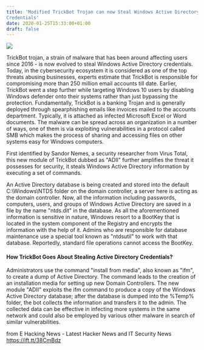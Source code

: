 ```yaml
---
title: 'Modified TrickBot Trojan can now Steal Windows Active Directory
Credentials'
date: 2020-01-25T15:33:00+01:00
draft: false
---
```


[![](https://1.bp.blogspot.com/-hXYgjtG1WVE/XixL818VsYI/AAAAAAAAB8A/kUIEsHXBOhgnmKnC0ZypxMAKkdyE9tLwgCLcBGAsYHQ/s640/windows-on-android-2690101_960_720.jpg)](https://1.bp.blogspot.com/-hXYgjtG1WVE/XixL818VsYI/AAAAAAAAB8A/kUIEsHXBOhgnmKnC0ZypxMAKkdyE9tLwgCLcBGAsYHQ/s1600/windows-on-android-2690101_960_720.jpg)

  
TrickBot trojan, a strain of malware that has been around affecting users since 2016 - is now evolved to steal Windows Active Directory credentials. Today, in the cybersecurity ecosystem it is considered as one of the top threats abusing businesses, experts estimate that TrickBot is responsible for compromising more than 250 million email accounts till date. Earlier, TrickBot went a step further while targeting Windows 10 users by disabling Windows defender onto their systems rather than just bypassing the protection. Fundamentally, TrickBot is a banking Trojan and is generally deployed through spearphishing emails like invoices mailed to the accounts department. Typically, it is attached as infected Microsoft Excel or Word documents. The malware can be spread across an organization in a number of ways, one of them is via exploiting vulnerabilities in a protocol called SMB which makes the process of sharing and accessing files on other systems easy for Windows computers.  
  
First identified by Sandor Nemes, a security researcher from Virus Total, this new module of TrickBot dubbed as "ADII" further amplifies the threat it possesses for security, it steals Windows Active Directory information by executing a set of commands.  
  
An Active Directory database is being created and stored into the default C:\\Windows\\NTDS folder on the domain controller, a server here is acting as the domain controller. Now, all the information including passwords, computers, users, and groups of Windows Active Directory are saved in a file by the name "ntds.dit" in the database. As all the aforementioned information is sensitive in nature, Windows resort to a BootKey that is located in the system component of the Registry and encrypts the information with the help of it. Admins who are responsible for database maintenance use a special tool known as "ntdsutil" to work with that database. Reportedly, standard file operations cannot access the BootKey.  
  

#### **How TrickBot Goes About Stealing Active Directory Credentials?**

  
Administrators use the command "install from media", also known as "ifm", to create a dump of Active Directory. The command leads to the creation of an installation media for setting up new Domain Controllers. The new module "ADII" exploits the ifm command to produce a copy of the Windows Active Directory database; after the database is dumped into the %Temp% folder, the bot collects the information and transfers it to the admin. The collected data can be effective in infecting more systems in the same network and could also be employed by various other malware in search of similar vulnerabilities.

  
  
from E Hacking News - Latest Hacker News and IT Security News https://ift.tt/38CmBdz